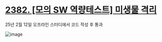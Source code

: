 # [2382. [모의 SW 역량테스트] 미생물 격리]([https://swexpertacademy.com/main/code/problem/problemDetail.do](https://swexpertacademy.com/main/code/problem/problemDetail.do?contestProbId=AV597vbqAH0DFAVl))

25년 2월 12일 오프라인 스터디에서 코드 작성 후 통과

![image](https://github.com/user-attachments/assets/ac4d80c8-1b46-4bd5-be15-2ce4953b6f20)
